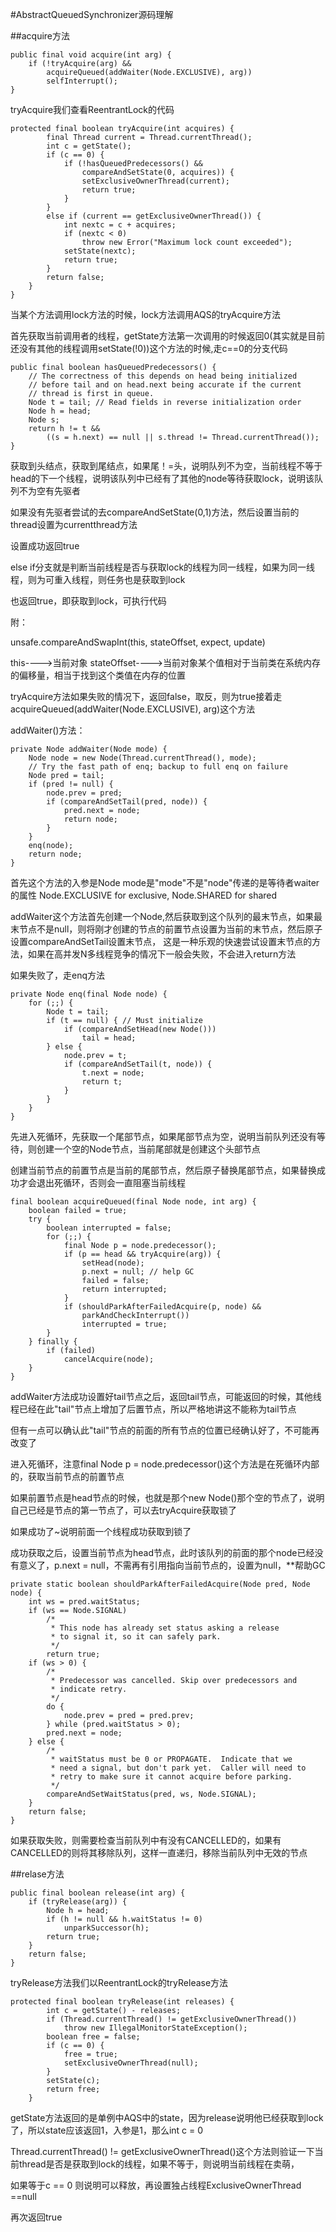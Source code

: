  
#AbstractQueuedSynchronizer源码理解
 
 
##acquire方法
    

    public final void acquire(int arg) {
        if (!tryAcquire(arg) &&
            acquireQueued(addWaiter(Node.EXCLUSIVE), arg))
            selfInterrupt();
    }
    
tryAcquire我们查看ReentrantLock的代码

	protected final boolean tryAcquire(int acquires) {
            final Thread current = Thread.currentThread();
            int c = getState();
            if (c == 0) {
                if (!hasQueuedPredecessors() &&
                    compareAndSetState(0, acquires)) {
                    setExclusiveOwnerThread(current);
                    return true;
                }
            }
            else if (current == getExclusiveOwnerThread()) {
                int nextc = c + acquires;
                if (nextc < 0)
                    throw new Error("Maximum lock count exceeded");
                setState(nextc);
                return true;
            }
            return false;
        }
    }

当某个方法调用lock方法的时候，lock方法调用AQS的tryAcquire方法

首先获取当前调用者的线程，getState方法第一次调用的时候返回0(其实就是目前还没有其他的线程调用setState(!0))这个方法的时候,走c==0的分支代码

	public final boolean hasQueuedPredecessors() {
        // The correctness of this depends on head being initialized
        // before tail and on head.next being accurate if the current
        // thread is first in queue.
        Node t = tail; // Read fields in reverse initialization order
        Node h = head;
        Node s;
        return h != t &&
            ((s = h.next) == null || s.thread != Thread.currentThread());
    }

获取到头结点，获取到尾结点，如果尾！=头，说明队列不为空，当前线程不等于head的下一个线程，说明该队列中已经有了其他的node等待获取lock，说明该队列不为空有先驱者

如果没有先驱者尝试的去compareAndSetState(0,1)方法，然后设置当前的thread设置为currentthread方法

设置成功返回true

else if分支就是判断当前线程是否与获取lock的线程为同一线程，如果为同一线程，则为可重入线程，则任务也是获取到lock

也返回true，即获取到lock，可执行代码

 
附：
   
unsafe.compareAndSwapInt(this, stateOffset, expect, update)
    
this---->当前对象
stateOffset---->当前对象某个值相对于当前类在系统内存的偏移量，相当于找到这个类值在内存的位置
    
tryAcquire方法如果失败的情况下，返回false，取反，则为true接着走acquireQueued(addWaiter(Node.EXCLUSIVE), arg)这个方法

addWaiter()方法：

    private Node addWaiter(Node mode) {
        Node node = new Node(Thread.currentThread(), mode);
        // Try the fast path of enq; backup to full enq on failure
        Node pred = tail;
        if (pred != null) {
            node.prev = pred;
            if (compareAndSetTail(pred, node)) {
                pred.next = node;
                return node;
            }
        }
        enq(node);
        return node;
    }
 
 首先这个方法的入参是Node mode是"mode"不是"node"传递的是等待者waiter的属性
 Node.EXCLUSIVE for exclusive, Node.SHARED for shared
 
 addWaiter这个方法首先创建一个Node,然后获取到这个队列的最末节点，如果最末节点不是null，则将刚才创建的节点的前置节点设置为当前的末节点，然后原子设置compareAndSetTail设置末节点，
 这是一种乐观的快速尝试设置末节点的方法，如果在高并发N多线程竞争的情况下一般会失败，不会进入return方法
 
 
 如果失败了，走enq方法
 
    private Node enq(final Node node) {
        for (;;) {
            Node t = tail;
            if (t == null) { // Must initialize
                if (compareAndSetHead(new Node()))
                    tail = head;
            } else {
                node.prev = t;
                if (compareAndSetTail(t, node)) {
                    t.next = node;
                    return t;
                }
            }
        }
    }

先进入死循环，先获取一个尾部节点，如果尾部节点为空，说明当前队列还没有等待，则创建一个空的Node节点，当前尾部就是创建这个头部节点

创建当前节点的前置节点是当前的尾部节点，然后原子替换尾部节点，如果替换成功才会退出死循环，否则会一直阻塞当前线程


    final boolean acquireQueued(final Node node, int arg) {
        boolean failed = true;
        try {
            boolean interrupted = false;
            for (;;) {
                final Node p = node.predecessor();
                if (p == head && tryAcquire(arg)) {
                    setHead(node);
                    p.next = null; // help GC
                    failed = false;
                    return interrupted;
                }
                if (shouldParkAfterFailedAcquire(p, node) &&
                    parkAndCheckInterrupt())
                    interrupted = true;
            }
        } finally {
            if (failed)
                cancelAcquire(node);
        }
    }

addWaiter方法成功设置好tail节点之后，返回tail节点，可能返回的时候，其他线程已经在此"tail"节点上增加了后置节点，所以严格地讲这不能称为tail节点

但有一点可以确认此"tail"节点的前面的所有节点的位置已经确认好了，不可能再改变了


进入死循环，注意final Node p = node.predecessor()这个方法是在死循环内部的，获取当前节点的前置节点

如果前置节点是head节点的时候，也就是那个new Node()那个空的节点了，说明自己已经是节点的第一节点了，可以去tryAcquire获取锁了

如果成功了~说明前面一个线程成功获取到锁了

成功获取之后，设置当前节点为head节点，此时该队列的前面的那个node已经没有意义了，p.next = null，不需再有引用指向当前节点的，设置为null，**帮助GC

    private static boolean shouldParkAfterFailedAcquire(Node pred, Node node) {
        int ws = pred.waitStatus;
        if (ws == Node.SIGNAL)
            /*
             * This node has already set status asking a release
             * to signal it, so it can safely park.
             */
            return true;
        if (ws > 0) {
            /*
             * Predecessor was cancelled. Skip over predecessors and
             * indicate retry.
             */
            do {
                node.prev = pred = pred.prev;
            } while (pred.waitStatus > 0);
            pred.next = node;
        } else {
            /*
             * waitStatus must be 0 or PROPAGATE.  Indicate that we
             * need a signal, but don't park yet.  Caller will need to
             * retry to make sure it cannot acquire before parking.
             */
            compareAndSetWaitStatus(pred, ws, Node.SIGNAL);
        }
        return false;
    }


如果获取失败，则需要检查当前队列中有没有CANCELLED的，如果有CANCELLED的则将其移除队列，这样一直递归，移除当前队列中无效的节点



##relase方法

	public final boolean release(int arg) {
        if (tryRelease(arg)) {
            Node h = head;
            if (h != null && h.waitStatus != 0)
                unparkSuccessor(h);
            return true;
        }
        return false;
    }

tryRelease方法我们以ReentrantLock的tryRelease方法

	protected final boolean tryRelease(int releases) {
            int c = getState() - releases;
            if (Thread.currentThread() != getExclusiveOwnerThread())
                throw new IllegalMonitorStateException();
            boolean free = false;
            if (c == 0) {
                free = true;
                setExclusiveOwnerThread(null);
            }
            setState(c);
            return free;
        }

getState方法返回的是单例中AQS中的state，因为release说明他已经获取到lock了，所以state应该返回1，入参是1，那么int c = 0

Thread.currentThread() != getExclusiveOwnerThread()这个方法则验证一下当前thread是否是获取到lock的线程，如果不等于，则说明当前线程在卖萌，

如果等于c == 0 则说明可以释放，再设置独占线程ExclusiveOwnerThread ==null

再次返回true







